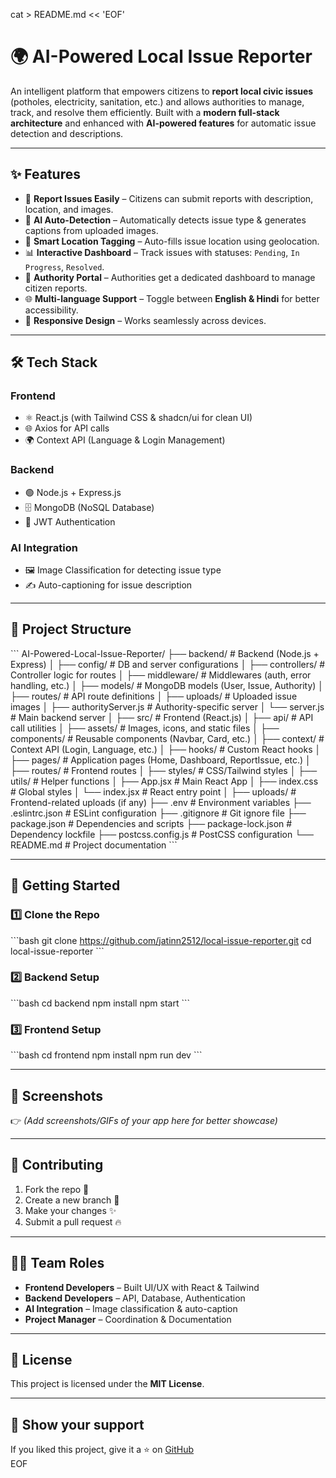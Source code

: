 cat > README.md << 'EOF'
# 🌍 AI-Powered Local Issue Reporter  

An intelligent platform that empowers citizens to **report local civic issues** (potholes, electricity, sanitation, etc.) and allows authorities to manage, track, and resolve them efficiently. Built with a **modern full-stack architecture** and enhanced with **AI-powered features** for automatic issue detection and descriptions.  

---

## ✨ Features  
- 📝 **Report Issues Easily** – Citizens can submit reports with description, location, and images.  
- 🤖 **AI Auto-Detection** – Automatically detects issue type & generates captions from uploaded images.  
- 📍 **Smart Location Tagging** – Auto-fills issue location using geolocation.  
- 📊 **Interactive Dashboard** – Track issues with statuses: `Pending`, `In Progress`, `Resolved`.  
- 🏢 **Authority Portal** – Authorities get a dedicated dashboard to manage citizen reports.  
- 🌐 **Multi-language Support** – Toggle between **English & Hindi** for better accessibility.  
- 📱 **Responsive Design** – Works seamlessly across devices.  

---

## 🛠️ Tech Stack  
### **Frontend**  
- ⚛️ React.js (with Tailwind CSS & shadcn/ui for clean UI)  
- 🌐 Axios for API calls  
- 🌍 Context API (Language & Login Management)  

### **Backend**  
- 🟢 Node.js + Express.js  
- 🗄️ MongoDB (NoSQL Database)  
- 🔑 JWT Authentication  

### **AI Integration**  
- 🖼️ Image Classification for detecting issue type  
- ✍️ Auto-captioning for issue description  

---

## 📂 Project Structure  
\`\`\`
AI-Powered-Local-Issue-Reporter/
├── backend/                  # Backend (Node.js + Express)
│   ├── config/               # DB and server configurations
│   ├── controllers/          # Controller logic for routes
│   ├── middleware/           # Middlewares (auth, error handling, etc.)
│   ├── models/               # MongoDB models (User, Issue, Authority)
│   ├── routes/               # API route definitions
│   ├── uploads/              # Uploaded issue images
│   ├── authorityServer.js    # Authority-specific server
│   └── server.js             # Main backend server
│
├── src/                      # Frontend (React.js)
│   ├── api/                  # API call utilities
│   ├── assets/               # Images, icons, and static files
│   ├── components/           # Reusable components (Navbar, Card, etc.)
│   ├── context/              # Context API (Login, Language, etc.)
│   ├── hooks/                # Custom React hooks
│   ├── pages/                # Application pages (Home, Dashboard, ReportIssue, etc.)
│   ├── routes/               # Frontend routes
│   ├── styles/               # CSS/Tailwind styles
│   ├── utils/                # Helper functions
│   ├── App.jsx               # Main React App
│   ├── index.css             # Global styles
│   └── index.jsx             # React entry point
│
├── uploads/                  # Frontend-related uploads (if any)
├── .env                      # Environment variables
├── .eslintrc.json            # ESLint configuration
├── .gitignore                # Git ignore file
├── package.json              # Dependencies and scripts
├── package-lock.json         # Dependency lockfile
├── postcss.config.js         # PostCSS configuration
└── README.md                 # Project documentation
\`\`\`

---

## 🚀 Getting Started  
### 1️⃣ Clone the Repo  
\`\`\`bash
git clone https://github.com/jatinn2512/local-issue-reporter.git
cd local-issue-reporter
\`\`\`

### 2️⃣ Backend Setup  
\`\`\`bash
cd backend
npm install
npm start
\`\`\`

### 3️⃣ Frontend Setup  
\`\`\`bash
cd frontend
npm install
npm run dev
\`\`\`

---

## 📸 Screenshots  
👉 *(Add screenshots/GIFs of your app here for better showcase)*  

---

## 🤝 Contributing  
1. Fork the repo 🍴  
2. Create a new branch 🌱  
3. Make your changes ✨  
4. Submit a pull request 🔥  

---

## 👨‍💻 Team Roles  
- **Frontend Developers** – Built UI/UX with React & Tailwind  
- **Backend Developers** – API, Database, Authentication  
- **AI Integration** – Image classification & auto-caption  
- **Project Manager** – Coordination & Documentation  

---

## 📜 License  
This project is licensed under the **MIT License**.  

---

## 🌟 Show your support  
If you liked this project, give it a ⭐ on [GitHub](https://github.com/jatinn2512/local-issue-reporter)  
EOF
